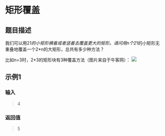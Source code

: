 # 矩形覆盖
## 题目描述
我们可以用2*1的小矩形横着或者竖着去覆盖更大的矩形。请问用n个2*1的小矩形无重叠地覆盖一个2*n的大矩形，总共有多少种方法？

比如n=3时，2*3的矩形块有3种覆盖方法（图片来自于牛客网）：
![](https://uploadfiles.nowcoder.com/images/20201028/59_1603852524038_7FBC41C976CACE07CB222C3B890A0995)
## 示例1
### 输入
> 4
### 返回值
> 5